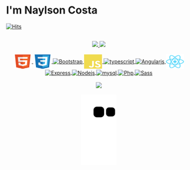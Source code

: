 # I'm Naylson Costa 

[![Hits](https://hits.seeyoufarm.com/api/count/incr/badge.svg?url=https%3A%2F%2Fgithub.com%2Fnaylsonrj&count_bg=%236D07C0&title_bg=%23000000&icon=&icon_color=%4716A3&title=Visualiza%C3%A7%C3%B5es&edge_flat=false)](https://github.com/naylsonrj)
<br><br>
<div align="center">
  <a href="https://github.com/naylsonrj">
  <img height="180em" src="https://github-readme-stats.vercel.app/api?username=naylsonrj&show_icons=true&theme=buefy&include_all_commits=true&count_private=true"/>
    
    
  <img height="180em" src="https://github-readme-stats.vercel.app/api/top-langs/?username=naylsonrj&layout=compact&langs_count=7&theme=buefy"/>
</div>
<div style="display: inline_block" align="center"><br>
  <img align="center" alt="HTML" height="40" width="50" src="https://raw.githubusercontent.com/devicons/devicon/master/icons/html5/html5-original.svg">
  <img align="center" alt="CSS" height="40" width="50" src="https://raw.githubusercontent.com/devicons/devicon/master/icons/css3/css3-original.svg">
    <img align="center" alt="Bootstrap" height="40" width="50" src="https://cdn.jsdelivr.net/gh/devicons/devicon/icons/bootstrap/bootstrap-plain-wordmark.svg">
  <img align="center" alt="Js" height="40" width="50" src="https://raw.githubusercontent.com/devicons/devicon/master/icons/javascript/javascript-plain.svg">

  <img align="center" alt="typescript" height="40" width="50" src="https://cdn.jsdelivr.net/gh/devicons/devicon/icons/typescript/typescript-original.svg">
   <img align="center" alt="Angularjs" height="40" width="50" src="https://cdn.jsdelivr.net/gh/devicons/devicon/icons/angularjs/angularjs-original.svg">
  <img align="center" alt="React" height="40" width="50" src="https://raw.githubusercontent.com/devicons/devicon/master/icons/react/react-original.svg">
   <img align="center" alt="Express" height="40" width="50" src="https://cdn.jsdelivr.net/gh/devicons/devicon/icons/express/express-original.svg">
   <img align="center" alt="Nodejs" height="40" width="50" src="https://cdn.jsdelivr.net/gh/devicons/devicon/icons/nodejs/nodejs-original.svg">
     <img align="center" alt="mysql" height="40" width="50" src="https://cdn.jsdelivr.net/gh/devicons/devicon/icons/mysql/mysql-original.svg">
  <img align="center" alt="Php" height="40" width="50" src="https://cdn.jsdelivr.net/gh/devicons/devicon/icons/php/php-original.svg">
<!-- <img align="center" alt="Laravel" height="40" width="50" src="https://raw.githubusercontent.com/devicons/devicon/master/icons/laravel/laravel-plain.svg"> -->  
  <img align="center" alt="Sass" height="40" width="50" src="https://cdn.jsdelivr.net/gh/devicons/devicon/icons/sass/sass-original.svg">

</div><br>
  

<div align="center">
<a href="https://www.linkedin.com/in/naylsoncosta/" target="_blank"><img src="https://img.shields.io/badge/-LinkedIn-%230077B5?style=for-the-badge&logo=linkedin&logoColor=white" target="_blank"></a>


![snake gif](https://github.com/naylsonrj/naylsonrj/blob/output/github-contribution-grid-snake.svg)
</div>
</div>
